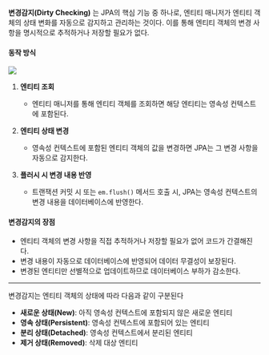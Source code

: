 **변경감지(Dirty Checking)** 는 JPA의 핵심 기능 중 하나로, 엔티티 매니저가 엔티티 객체의 상태 변화를 자동으로 감지하고 관리하는 것이다. 이를 통해 엔티티 객체의 변경 사항을 명시적으로 추적하거나 저장할 필요가 없다.

#### 동작 방식

![](https://i.imgur.com/JzcbE6j.png)


1. **엔티티 조회**
    - 엔티티 매니저를 통해 엔티티 객체를 조회하면 해당 엔티티는 영속성 컨텍스트에 포함된다.

2. **엔티티 상태 변경**
    - 영속성 컨텍스트에 포함된 엔티티 객체의 값을 변경하면 JPA는 그 변경 사항을 자동으로 감지한다.

3. **플러시 시 변경 내용 반영**
    - 트랜잭션 커밋 시 또는 `em.flush()` 메서드 호출 시, JPA는 영속성 컨텍스트의 변경 내용을 데이터베이스에 반영한다.
#### 변경감지의 장점
- 엔티티 객체의 변경 사항을 직접 추적하거나 저장할 필요가 없어 코드가 간결해진다.
- 변경 내용이 자동으로 데이터베이스에 반영되어 데이터 무결성이 보장된다.
- 변경된 엔티티만 선별적으로 업데이트하므로 데이터베이스 부하가 감소한다.

---
변경감지는 엔티티 객체의 상태에 따라 다음과 같이 구분된다

- **새로운 상태(New)**: 아직 영속성 컨텍스트에 포함되지 않은 새로운 엔티티
- **영속 상태(Persistent)**: 영속성 컨텍스트에 포함되어 있는 엔티티
- **분리 상태(Detached)**: 영속성 컨텍스트에서 분리된 엔티티
- **제거 상태(Removed)**: 삭제 대상 엔티티